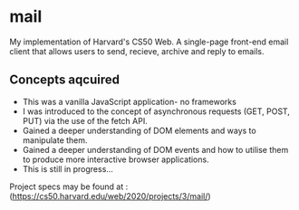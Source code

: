 # mail

My implementation of Harvard's CS50 Web. A single-page front-end email client that allows users to send,
recieve, archive and reply to emails.
 
 ## Concepts aqcuired
 * This was a vanilla JavaScript application- no frameworks
 * I was introduced to the concept of asynchronous requests (GET, POST, PUT) via the use of the fetch API.
 * Gained a deeper understanding of DOM elements and ways to manipulate them.
 * Gained a deeper understanding of DOM events and how to utilise them to produce more interactive browser applications.
 * This is still in progress...

Project specs may be found at : (https://cs50.harvard.edu/web/2020/projects/3/mail/) 
